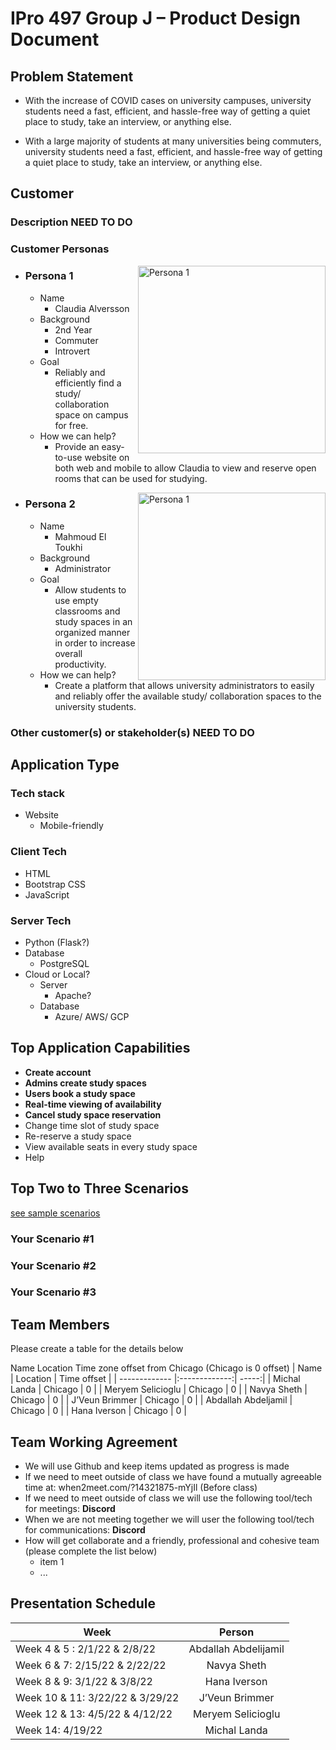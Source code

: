 # IPro 497 Group J – Product Design Document

## Problem Statement

- With the increase of COVID cases on university campuses, university students need a fast, efficient, and hassle-free way of getting a quiet place to study, take an interview, or anything else. 

- With a large majority of students at many universities being commuters, university students need a fast, efficient, and hassle-free way of getting a quiet place to study, take an interview, or anything else.  
 
## Customer
### Description NEED TO DO
 
### Customer Personas
  <img src="https://imgur.com/pGWfCes.png"
     alt="Persona 1"
     style="width: 300px;"
     align="right"/>
- ### Persona 1
  - Name
    - Claudia Alversson 
  - Background
    - 2nd Year
    - Commuter
    - Introvert
  - Goal
    - Reliably and efficiently find a study/ collaboration space on campus for free.
  - How we can help?
    - Provide an easy-to-use website on both web and mobile to allow Claudia to view and reserve open rooms that can be used for studying.
 
  <img src="https://imgur.com/iLPeEow.png"
     alt="Persona 1"
     style="width: 300px;"
     align="right"
     />
- ### Persona 2
  - Name
    - Mahmoud El Toukhi 
  - Background
    - Administrator
  - Goal
    - Allow students to use empty classrooms and study spaces in an organized manner in order to increase overall productivity.
  - How we can help?
    - Create a platform that allows university administrators to easily and reliably offer the available study/ collaboration spaces to the university students.

### Other customer(s) or stakeholder(s) NEED TO DO

 
## Application Type
### Tech stack
- Website
  - Mobile-friendly
### Client Tech 
- HTML
- Bootstrap CSS
- JavaScript 
### Server Tech
- Python (Flask?)
- Database
  - PostgreSQL
- Cloud or Local?
  - Server
    - Apache?
  - Database
    - Azure/ AWS/ GCP    
 
## Top Application Capabilities
- **Create account**
- **Admins create study spaces**
- **Users book a study space**
- **Real-time viewing of availability**
- **Cancel study space reservation**
- Change time slot of study space
- Re-reserve a study space
- View available seats in every study space
- Help

## Top Two to Three Scenarios
[see sample scenarios](https://github.com/mschray/IPro497Sample/blob/main/ScenarioExample.md)

### Your Scenario #1
### Your Scenario #2
### Your Scenario #3

## Team Members
Please create a table for the details below 

Name	Location	Time zone offset from Chicago (Chicago is 0 offset)
| Name        | Location           | Time offset  |
| ------------- |:-------------:| -----:|
| Michal Landa | Chicago 	| 0 |
| Meryem Selicioglu | Chicago 	| 0 |
| Navya Sheth | Chicago 	| 0 |
| J’Veun Brimmer | Chicago 	| 0 |
| Abdallah Abdeljamil | Chicago 	| 0 |
| Hana Iverson | Chicago 	| 0 |
		
		

## Team Working Agreement
- We will use Github and keep items updated as progress is made
- If we need to meet outside of class we have found a mutually agreeable time at: when2meet.com/?14321875-mYjIl (Before class) 
- If we need to meet outside of class we will use the following tool/tech for meetings: **Discord**
- When we are not meeting together we will user the following tool/tech for communications: **Discord**
- How will get collaborate and a friendly, professional and cohesive team (please complete the list below)
  - item 1
  - ...

## Presentation Schedule
| Week        | Person           |
| ------------- |:-------------:| 
| Week 4 & 5 : 2/1/22 & 2/8/22 | Abdallah Abdelijamil |
| Week 6 & 7: 2/15/22 & 2/22/22 | Navya Sheth |
| Week 8 & 9: 3/1/22 & 3/8/22 | Hana Iverson |
| Week 10 & 11: 3/22/22 & 3/29/22 | J’Veun Brimmer |
| Week 12 & 13: 4/5/22 & 4/12/22 | Meryem Selicioglu |
| Week 14: 4/19/22 | Michal Landa |
